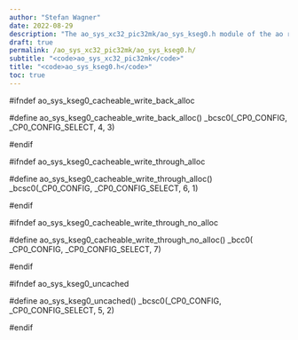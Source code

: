 ```yaml
---
author: "Stefan Wagner"
date: 2022-08-29
description: "The ao_sys_xc32_pic32mk/ao_sys_kseg0.h module of the ao real-time operating system."
draft: true
permalink: /ao_sys_xc32_pic32mk/ao_sys_kseg0.h/ 
subtitle: "<code>ao_sys_xc32_pic32mk</code>"
title: "<code>ao_sys_kseg0.h</code>"
toc: true
---
```


#ifndef ao_sys_kseg0_cacheable_write_back_alloc

#define ao_sys_kseg0_cacheable_write_back_alloc()           _bcsc0(_CP0_CONFIG, _CP0_CONFIG_SELECT, 4, 3)

#endif

#ifndef ao_sys_kseg0_cacheable_write_through_alloc

#define ao_sys_kseg0_cacheable_write_through_alloc()        _bcsc0(_CP0_CONFIG, _CP0_CONFIG_SELECT, 6, 1)

#endif

#ifndef ao_sys_kseg0_cacheable_write_through_no_alloc

#define ao_sys_kseg0_cacheable_write_through_no_alloc()     _bcc0( _CP0_CONFIG, _CP0_CONFIG_SELECT, 7)

#endif

#ifndef ao_sys_kseg0_uncached

#define ao_sys_kseg0_uncached()                             _bcsc0(_CP0_CONFIG, _CP0_CONFIG_SELECT, 5, 2)

#endif

